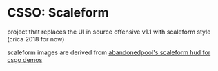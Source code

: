 # CSSO: Scaleform

project that replaces the UI in source offensive v1.1 with scaleform style (crica 2018 for now)

scaleform images are derived from [abandonedpool's scaleform hud for csgo demos](https://github.com/abandonedpools/scaleform)